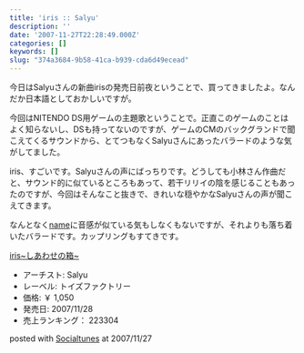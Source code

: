 ```yaml
---
title: 'iris :: Salyu'
description: ''
date: '2007-11-27T22:28:49.000Z'
categories: []
keywords: []
slug: "374a3684-9b58-41ca-b939-cda6d49ecead"
---
```

今日はSalyuさんの新曲irisの発売日前夜ということで、買ってきましたよ。なんだか日本語としておかしいですが。

今回はNITENDO DS用ゲームの主題歌ということで。正直このゲームのことはよく知らないし、DSも持ってないのですが、ゲームのCMのバックグランドで聞こえてくるサウンドから、とてつもなくSalyuさんにあったバラードのような気がしてました。

iris、すごいです。Salyuさんの声にばっちりです。どうしても小林さん作曲だと、サウンド的に似ているところもあって、若干リリイの陰を感じることもあったのですが、今回はそんなこと抜きで、きれいな穏やかなSalyuさんの声が聞こえてきます。

なんとなく[name](http://blog.qli.jp/2006/09/name_salyu.html)に音感が似ている気もしなくもないですが、それよりも落ち着いたバラードです。カップリングもすてきです。

[iris~しあわせの箱~](http://www.amazon.co.jp/exec/obidos/ASIN/B000VPTN48/mrchildrenonl-22/ref=nosim "iris~しあわせの箱~")

*   アーチスト: Salyu
*   レーベル: トイズファクトリー
*   価格: ￥ 1,050
*   発売日: 2007/11/28
*   売上ランキング： 223304

posted with [Socialtunes](http://socialtunes.net) at 2007/11/27